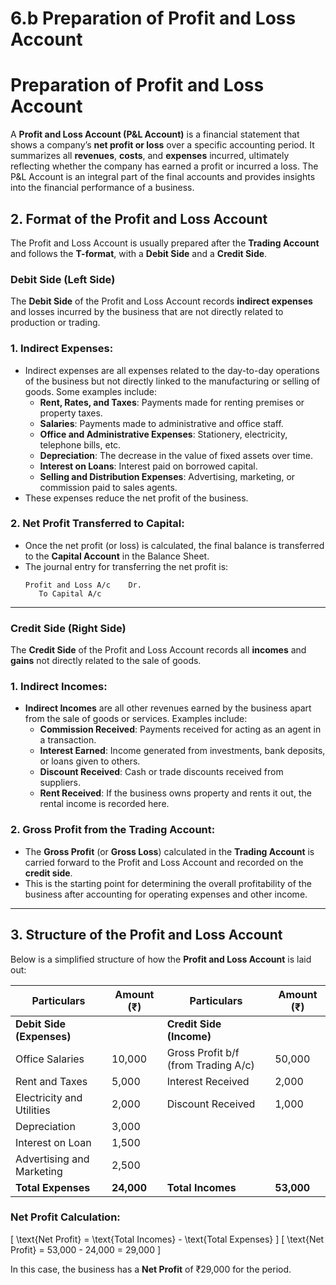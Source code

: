# 6.b Preparation of Profit and Loss Account
# Preparation of Profit and Loss Account

A **Profit and Loss Account (P&L Account)** is a financial statement that shows a company’s **net profit or loss** over a specific accounting period. It summarizes all **revenues**, **costs**, and **expenses** incurred, ultimately reflecting whether the company has earned a profit or incurred a loss. The P&L Account is an integral part of the final accounts and provides insights into the financial performance of a business.

## 2. Format of the Profit and Loss Account

The Profit and Loss Account is usually prepared after the **Trading Account** and follows the **T-format**, with a **Debit Side** and a **Credit Side**.

### Debit Side (Left Side)

The **Debit Side** of the Profit and Loss Account records **indirect expenses** and losses incurred by the business that are not directly related to production or trading.

### 1. **Indirect Expenses**:
   - Indirect expenses are all expenses related to the day-to-day operations of the business but not directly linked to the manufacturing or selling of goods. Some examples include:
     - **Rent, Rates, and Taxes**: Payments made for renting premises or property taxes.
     - **Salaries**: Payments made to administrative and office staff.
     - **Office and Administrative Expenses**: Stationery, electricity, telephone bills, etc.
     - **Depreciation**: The decrease in the value of fixed assets over time.
     - **Interest on Loans**: Interest paid on borrowed capital.
     - **Selling and Distribution Expenses**: Advertising, marketing, or commission paid to sales agents.
   - These expenses reduce the net profit of the business.

### 2. **Net Profit Transferred to Capital**:
   - Once the net profit (or loss) is calculated, the final balance is transferred to the **Capital Account** in the Balance Sheet.
   - The journal entry for transferring the net profit is:
     ```plaintext
     Profit and Loss A/c    Dr.
        To Capital A/c
     ```

---

### Credit Side (Right Side)

The **Credit Side** of the Profit and Loss Account records all **incomes** and **gains** not directly related to the sale of goods.

### 1. **Indirect Incomes**:
   - **Indirect Incomes** are all other revenues earned by the business apart from the sale of goods or services. Examples include:
     - **Commission Received**: Payments received for acting as an agent in a transaction.
     - **Interest Earned**: Income generated from investments, bank deposits, or loans given to others.
     - **Discount Received**: Cash or trade discounts received from suppliers.
     - **Rent Received**: If the business owns property and rents it out, the rental income is recorded here.
   
### 2. **Gross Profit from the Trading Account**:
   - The **Gross Profit** (or **Gross Loss**) calculated in the **Trading Account** is carried forward to the Profit and Loss Account and recorded on the **credit side**.
   - This is the starting point for determining the overall profitability of the business after accounting for operating expenses and other income.

---

## 3. Structure of the Profit and Loss Account

Below is a simplified structure of how the **Profit and Loss Account** is laid out:

| **Particulars**                | **Amount (₹)** | **Particulars**              | **Amount (₹)** |
|---------------------------------|----------------|------------------------------|----------------|
| **Debit Side (Expenses)**       |                | **Credit Side (Income)**      |                |
| Office Salaries                 | 10,000         | Gross Profit b/f (from Trading A/c) | 50,000         |
| Rent and Taxes                  | 5,000          | Interest Received             | 2,000          |
| Electricity and Utilities       | 2,000          | Discount Received             | 1,000          |
| Depreciation                    | 3,000          |                              |                |
| Interest on Loan                | 1,500          |                              |                |
| Advertising and Marketing       | 2,500          |                              |                |
| **Total Expenses**              | **24,000**     | **Total Incomes**             | **53,000**     |

### **Net Profit Calculation**:
\[
\text{Net Profit} = \text{Total Incomes} - \text{Total Expenses}
\]
\[
\text{Net Profit} = 53,000 - 24,000 = 29,000
\]

In this case, the business has a **Net Profit** of ₹29,000 for the period.
